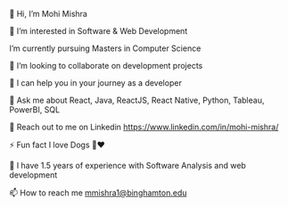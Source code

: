 👋 Hi, I’m Mohi Mishra

👀 I’m interested in Software & Web Development 

I’m currently pursuing Masters in Computer Science 

👯 I’m looking to collaborate on development projects

🤝 I can help you in your journey as a developer

💬 Ask me about React, Java, ReactJS, React Native, Python, Tableau, PowerBI, SQL

📄 Reach out to me on Linkedin https://www.linkedin.com/in/mohi-mishra/

⚡ Fun fact I love Dogs 🐶❤️

🌱 I have 1.5 years of experience with Software Analysis and web development

📫 How to reach me mmishra1@binghamton.edu


<!--
**mishra016/mishra016** is a ✨ _special_ ✨ repository because its `README.md` (this file) appears on your GitHub profile.


-->
